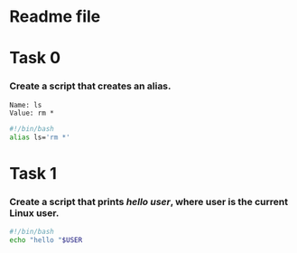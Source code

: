 # Readme file

# Task 0

<h3>Create a script that creates an alias.</h3>

`Name: ls`<br>
`Value: rm *`

```bash
#!/bin/bash
alias ls='rm *'
```

# Task 1

<h3>Create a script that prints <em>hello user</em>, where user is the current Linux user.</h3>

```bash
#!/bin/bash
echo "hello "$USER
```

